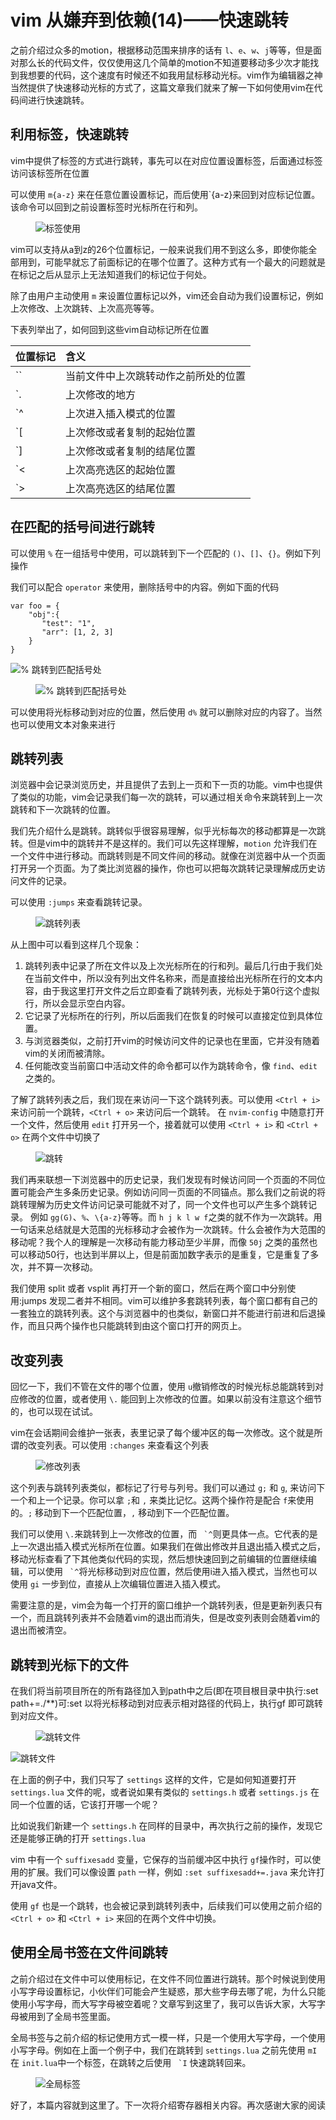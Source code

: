 # vim 从嫌弃到依赖(14)——快速跳转

之前介绍过众多的motion，根据移动范围来排序的话有 `l`、`e`、`w`、`j`等等，但是面对那么长的代码文件，仅仅使用这几个简单的motion不知道要移动多少次才能找到我想要的代码，这个速度有时候还不如我用鼠标移动光标。vim作为编辑器之神当然提供了快速移动光标的方式了，这篇文章我们就来了解一下如何使用vim在代码间进行快速跳转。

## 利用标签，快速跳转

vim中提供了标签的方式进行跳转，事先可以在对应位置设置标签，后面通过标签访问该标签所在位置

可以使用 `m{a-z}` 来在任意位置设置标记，而后使用`{a-z}来回到对应标记位置。该命令可以回到之前设置标签时光标所在行和列。
&#x20;

<figure><img src="image/14/1.gif" alt="标签使用"><figcaption></figcaption></figure>

vim可以支持从a到z的26个位置标记，一般来说我们用不到这么多，即使你能全部用到，可能早就忘了前面标记的在哪个位置了。这种方式有一个最大的问题就是在标记之后从显示上无法知道我们的标记位于何处。

除了由用户主动使用 `m` 来设置位置标记以外，vim还会自动为我们设置标记，例如上次修改、上次跳转、上次高亮等等。

下表列举出了，如何回到这些vim自动标记所在位置

| 位置标记 | 含义                                 |
| :------- | :----------------------------------- |
| \`\`     | 当前文件中上次跳转动作之前所处的位置 |
| \`.      | 上次修改的地方                       |
| \`^      | 上次进入插入模式的位置               |
| \`[      | 上次修改或者复制的起始位置           |
| \`]      | 上次修改或者复制的结尾位置           |
| \`<      | 上次高亮选区的起始位置               |
| \`>      | 上次高亮选区的结尾位置               |

## 在匹配的括号间进行跳转

可以使用 `%` 在一组括号中使用，可以跳转到下一个匹配的 `()`、`[]`、`{}`。例如下列操作

我们可以配合 `operator` 来使用，删除括号中的内容。例如下面的代码

```
var foo = {
    "obj":{
       "test": "1",
       "arr": [1, 2, 3]
    }
}
```

![% 跳转到匹配括号处](https://img-blog.csdnimg.cn/0198b07ba2524cf08fb24ee1c51ec1f3.gif#pic_center)
&#x20;

<figure><img src="image/14/2.gif" alt="% 跳转到匹配括号处"><figcaption></figcaption></figure>

可以使用将光标移动到对应的位置，然后使用 `d%` 就可以删除对应的内容了。当然也可以使用文本对象来进行

## 跳转列表

浏览器中会记录浏览历史，并且提供了去到上一页和下一页的功能。vim中也提供了类似的功能，vim会记录我们每一次的跳转，可以通过相关命令来跳转到上一次跳转和下一次跳转的位置。

我们先介绍什么是跳转。跳转似乎很容易理解，似乎光标每次的移动都算是一次跳转。但是vim中的跳转并不是这样的。我们可以先这样理解，`motion` 允许我们在一个文件中进行移动。而跳转则是不同文件间的移动。就像在浏览器中从一个页面打开另一个页面。为了类比浏览器的操作，你也可以把每次跳转记录理解成历史访问文件的记录。

可以使用 `:jumps` 来查看跳转记录。
&#x20;

<figure><img src="image/14/3.gif" alt="跳转列表"><figcaption></figcaption></figure>

从上图中可以看到这样几个现象：

1. 跳转列表中记录了所在文件以及上次光标所在的行和列。最后几行由于我们处在当前文件中，所以没有列出文件名称来，而是直接给出光标所在行的文本内容，由于我这里打开文件之后立即查看了跳转列表，光标处于第0行这个虚拟行，所以会显示空白内容。
2. 它记录了光标所在的行列，所以后面我们在恢复的时候可以直接定位到具体位置。
3. 与浏览器类似，之前打开vim的时候访问文件的记录也在里面，它并没有随着vim的关闭而被清除。
4. 任何能改变当前窗口中活动文件的命令都可以作为跳转命令，像 `find`、`edit` 之类的。

了解了跳转列表之后，我们现在来访问一下这个跳转列表。可以使用 `<Ctrl + i> `来访问前一个跳转，`<Ctrl + o>` 来访问后一个跳转。
在 `nvim-config` 中随意打开一个文件，然后使用 `edit` 打开另一个，接着就可以使用 `<Ctrl + i>` 和 `<Ctrl + o>` 在两个文件中切换了

&#x20;

<figure><img src="image/14/4.gif" alt="跳转"><figcaption></figcaption></figure>

我们再来联想一下浏览器中的历史记录，我们发现有时候访问同一个页面的不同位置可能会产生多条历史记录。例如访问同一页面的不同锚点。那么我们之前说的将跳转理解为历史文件访问记录可能就不对了，同一个文件也可以产生多个跳转记录。 例如 `gg(G)`、`%`、`\{a-z}`等等。而 `h j k l w f`之类的就不作为一次跳转。用一句话来总结就是大范围的光标移动才会被作为一次跳转。什么会被作为大范围的移动呢？我个人的理解是一次移动有能力移动至少半屏，而像 `50j` 之类的虽然也可以移动50行，也达到半屏以上，但是前面加数字表示的是重复，它是重复了多次，并不算一次移动。

我们使用 split 或者 vsplit 再打开一个新的窗口，然后在两个窗口中分别使用:jumps 发现二者并不相同。vim可以维护多套跳转列表，每个窗口都有自己的一套独立的跳转列表。这个与浏览器中的也类似，新窗口并不能进行前进和后退操作，而且只两个操作也只能跳转到由这个窗口打开的网页上。

## 改变列表

回忆一下，我们不管在文件的哪个位置，使用 `u`撤销修改的时候光标总能跳转到对应修改的位置，或者使用 `\.` 能回到上次修改的位置。如果以前没有注意这个细节的，也可以现在试试。

vim在会话期间会维护一张表，表里记录了每个缓冲区的每一次修改。这个就是所谓的改变列表。可以使用 `:changes` 来查看这个列表
&#x20;

<figure><img src="image/14/5.gif" alt="修改列表"><figcaption></figcaption></figure>

这个列表与跳转列表类似，都标记了行号与列号。我们可以通过 `g;` 和 `g`, 来访问下一个和上一个记录。你可以拿 `;`和 `,` 来类比记忆。这两个操作符是配合 `f`来使用的。`;` 移动到下一个匹配位置，`,` 移动到下一个匹配位置。

我们可以使用 `\.`来跳转到上一次修改的位置，而 `` `^``则更具体一点。它代表的是上一次退出插入模式光标所在位置。如果我们在做出修改并且退出插入模式之后，移动光标查看了下其他类似代码的实现，然后想快速回到之前编辑的位置继续编辑，可以使用 `` `^``将光标移动到对应位置，然后使用i进入插入模式，当然也可以使用 `gi` 一步到位，直接从上次编辑位置进入插入模式。

需要注意的是，vim会为每一个打开的窗口维护一个跳转列表，但是更新列表只有一个，而且跳转列表并不会随着vim的退出而消失，但是改变列表则会随着vim的退出而被清空。

## 跳转到光标下的文件

在我们将当前项目所在的所有路径加入到path中之后(即在项目根目录中执行:set path+=./**)可:set 以将光标移动到对应表示相对路径的代码上，执行gf 即可跳转到对应文件。
&#x20;

<figure><img src="image/14/6.gif" alt="跳转文件"><figcaption></figcaption></figure>

![跳转文件](https://img-blog.csdnimg.cn/df73ff65823b4f45be8e8bd584585ffe.gif#pic_center)

在上面的例子中，我们只写了 `settings` 这样的文件，它是如何知道要打开 `settings.lua` 文件的呢，或者说如果有类似的 `settings.h` 或者 `settings.js` 在同一个位置的话，它该打开哪一个呢？

比如说我们新建一个 `settings.h` 在同样的目录中，再次执行之前的操作，发现它还是能够正确的打开 `settings.lua`

vim 中有一个 `suffixesadd` 变量，它保存的当前缓冲区中执行 `gf`操作时，可以使用的扩展。我们可以像设置 `path` 一样，例如 `:set suffixesadd+=.java` 来允许打开java文件。

使用 `gf` 也是一个跳转，也会被记录到跳转列表中，后续我们可以使用之前介绍的 `<Ctrl + o>` 和 `<Ctrl + i>` 来回的在两个文件中切换。

## 使用全局书签在文件间跳转

之前介绍过在文件中可以使用标记，在文件不同位置进行跳转。那个时候说到使用小写字母设置标记，小伙伴们可能会产生疑惑，那大些字母去哪了呢，为什么只能使用小写字母，而大写字母被空着呢？文章写到这里了，我可以告诉大家，大写字母被用到了全局书签里面。

全局书签与之前介绍的标记使用方式一模一样，只是一个使用大写字母，一个使用小写字母。例如在上面一个例子中，我们在跳转到 `settings.lua` 之前先使用 `mI` 在 `init.lua`中一个标签，在跳转之后使用 `` `I`` 快速跳转回来。
&#x20;

<figure><img src="image/14/7.gif" alt="全局标签"><figcaption></figcaption></figure>

好了，本篇内容就到这里了。下一次将介绍寄存器相关内容。再次感谢大家的阅读
